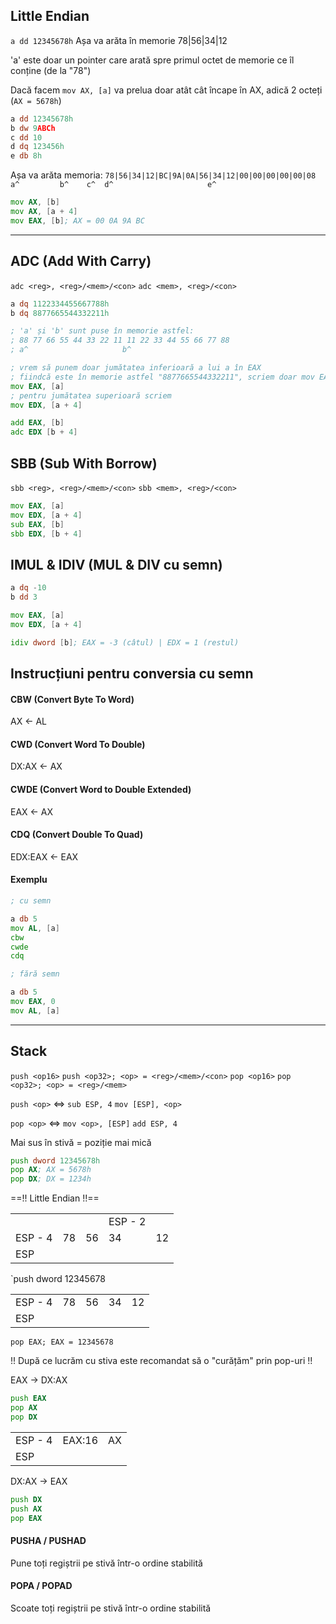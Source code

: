 ## Little Endian

`a dd 12345678h`
Așa va arăta în memorie
78|56|34|12

'a' este doar un pointer care arată spre primul octet de memorie ce îl conține (de la "78")

Dacă facem `mov AX, [a]` va prelua doar atât cât încape în AX, adică 2 octeți (`AX = 5678h`)

```asm
a dd 12345678h
b dw 9ABCh
c dd 10
d dq 123456h
e db 8h
```

Așa va arăta memoria:
`78|56|34|12|BC|9A|0A|56|34|12|00|00|00|00|00|08`
`a^         b^    c^  d^                     e^`

```asm
mov AX, [b]
mov AX, [a + 4]
mov EAX, [b]; AX = 00 0A 9A BC
```

<hr>

## ADC (Add With Carry)

`adc <reg>, <reg>/<mem>/<con>`
`adc <mem>, <reg>/<con>`

```asm
a dq 1122334455667788h
b dq 8877665544332211h

; 'a' și 'b' sunt puse în memorie astfel:
; 88 77 66 55 44 33 22 11 11 22 33 44 55 66 77 88
; a^                     b^

; vrem să punem doar jumătatea inferioară a lui a în EAX
; fiindcă este în memorie astfel "8877665544332211", scriem doar mov EAX, [a]
mov EAX, [a]
; pentru jumătatea superioară scriem
mov EDX, [a + 4]

add EAX, [b]
adc EDX [b + 4]
```

## SBB (Sub With Borrow)

`sbb <reg>, <reg>/<mem>/<con>`
`sbb <mem>, <reg>/<con>`

```asm
mov EAX, [a]
mov EDX, [a + 4]
sub EAX, [b]
sbb EDX, [b + 4]
```

## IMUL & IDIV (MUL & DIV cu semn)

```asm
a dq -10
b dd 3

mov EAX, [a]
mov EDX, [a + 4]

idiv dword [b]; EAX = -3 (câtul) | EDX = 1 (restul)
```

## Instrucțiuni pentru conversia cu semn

#### CBW (Convert Byte To Word)
AX <- AL
#### CWD (Convert Word To Double)
DX:AX <- AX
#### CWDE (Convert Word to Double Extended)
EAX <- AX
#### CDQ (Convert Double To Quad)
EDX:EAX <- EAX

#### Exemplu

```asm
; cu semn

a db 5
mov AL, [a]
cbw
cwde
cdq
```

```asm
; fără semn

a db 5
mov EAX, 0
mov AL, [a]
```

<hr>

## Stack

`push <op16>`
`push <op32>; <op> = <reg>/<mem>/<con>`
`pop <op16>`
`pop <op32>; <op> = <reg>/<mem>`

`push <op>`
<=>
`sub ESP, 4`
`mov [ESP], <op>`

`pop <op>`
<=>
`mov <op>, [ESP]`
`add ESP, 4`

Mai sus în stivă = poziție mai mică

```asm
push dword 12345678h
pop AX; AX = 5678h
pop DX; DX = 1234h
```

==!! Little Endian !!==

|         |     |     |         |     |
| ------- | --- | --- | ------- | --- |
|         |     |     | ESP - 2 |     |
| ESP - 4 | 78  | 56  | 34      | 12  |
| ESP     |     |     |         |     |

`push dword 12345678

|         |     |     |     |     |
| ------- | --- | --- | --- | --- |
| ESP - 4 | 78  | 56  | 34  | 12  |
| ESP     |     |     |     |     |
`pop EAX; EAX = 12345678`

!! După ce lucrăm cu stiva este recomandat să o "curățăm" prin pop-uri !!

EAX -> DX:AX
```asm
push EAX
pop AX
pop DX
```

|         |        |     |
| ------- | ------ | --- |
| ESP - 4 | EAX:16 | AX  |
| ESP     |        |     |

DX:AX -> EAX
```asm
push DX
push AX
pop EAX
```

#### PUSHA / PUSHAD
Pune toți regiștrii pe stivă într-o ordine stabilită
#### POPA / POPAD
Scoate toți regiștrii pe stivă într-o ordine stabilită